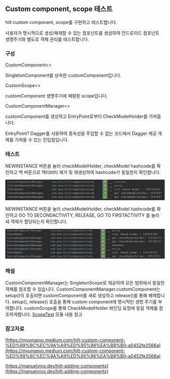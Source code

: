 
## Custom component, scope 테스트 

hilt custom component, scope를 구현하고 테스트합니다.

사용자가 명시적으로 생성/해제할 수 있는 컴포넌트를 생성하여 안드로이드 컴포넌트 생명주기와 별도로 객체 관리를 테스트합니다.

### 구성

CustomComponent<>

SingletonComponent를 상속한 customComponent입니다.


CustomScope<>

customComponent 생명주기에 매핑된 scope입니다.


CustomComponentManager<>

customComponent를 생성하고 EntryPoint로부터 CheckModelHolder를 가져옵니다.

EntryPoint?
Dagger를 사용하여 종속성을 주입할 수 없는 코드에서 Dagger 제공 개체를 가져올 수 있는 진입점입니다.

### 테스트
NEWINSTANCE 버튼을 눌러 checkModelHolder, checkModel hashcode를 확인하고
백 버튼으로 액티비티 제거 및 재생성하여 hashcode가 동일한지 확인합니다.

<img src="imgs/logcat1.png" />

NEWINSTANCE 버튼을 눌러 checkModelHolder, checkModel hashcode를 확인하고
GO TO SECONDACTIVITY, RELEASE, GO TO FIRSTACTIVITY 를 눌러 새 객체가 할당되는지 확인합니다.

<img src="imgs/logcat2.png" />

### 해설
CustomComponentManager는 SingletonScope로 제공하여 모든 범위에서 동일한 객체를 참조할 수 있습니다.
CustomComponentManager.customComponent는 setup()이 호출되면 customComponent를 새로 생성하고 release()를 통해 해제합니다.
setup(), release() 호출을 통해 custom component에 명시적인 생명 주기를 부여합니다.
customScope를 통해 CheckModelHolder 바인딩 요청에 동일 객체를 참조하게합니다.
[ScopeTest]() 
모듈 내용 참고



### 참고자료

[https://myungpyo.medium.com/hilt-custom-component-%ED%99%9C%EC%9A%A9%ED%95%98%EA%B8%B0-a0452fe2566a](https://myungpyo.medium.com/hilt-custom-component-%ED%99%9C%EC%9A%A9%ED%95%98%EA%B8%B0-a0452fe2566a)

[https://manuelvivo.dev/hilt-adding-components](https://manuelvivo.dev/hilt-adding-components)